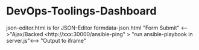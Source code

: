 # DevOps-Toolings-Dashboard
json-editor.html is for JSON-Editor
formdata-json.html "Form Submit" <-->"Ajax/Backed <http://xxx:30000/ansible-ping" > "run ansible-playbook in server.js"<--> "Output to iframe" 
